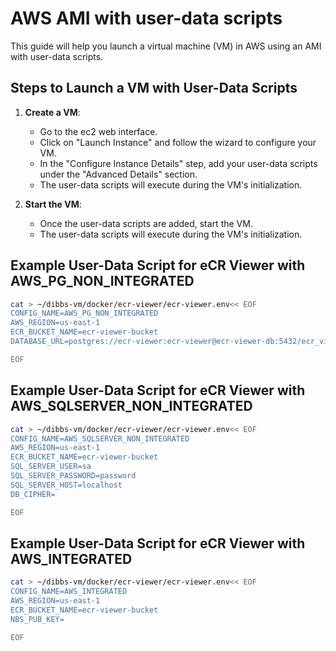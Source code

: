# AWS AMI with user-data scripts

This guide will help you launch a virtual machine (VM) in AWS using an AMI with user-data scripts.

## Steps to Launch a VM with User-Data Scripts

1. **Create a VM**:
   - Go to the ec2 web interface.
   - Click on "Launch Instance" and follow the wizard to configure your VM.
   - In the "Configure Instance Details" step, add your user-data scripts under the "Advanced Details" section.
   - The user-data scripts will execute during the VM's initialization.

2. **Start the VM**:
    - Once the user-data scripts are added, start the VM.
    - The user-data scripts will execute during the VM's initialization.

## Example User-Data Script for eCR Viewer with AWS_PG_NON_INTEGRATED

```bash
cat > ~/dibbs-vm/docker/ecr-viewer/ecr-viewer.env<< EOF
CONFIG_NAME=AWS_PG_NON_INTEGRATED
AWS_REGION=us-east-1
ECR_BUCKET_NAME=ecr-viewer-bucket
DATABASE_URL=postgres://ecr-viewer:ecr-viewer@ecr-viewer-db:5432/ecr_viewer

EOF
```

## Example User-Data Script for eCR Viewer with AWS_SQLSERVER_NON_INTEGRATED

```bash
cat > ~/dibbs-vm/docker/ecr-viewer/ecr-viewer.env<< EOF
CONFIG_NAME=AWS_SQLSERVER_NON_INTEGRATED
AWS_REGION=us-east-1
ECR_BUCKET_NAME=ecr-viewer-bucket
SQL_SERVER_USER=sa
SQL_SERVER_PASSWORD=password
SQL_SERVER_HOST=localhost
DB_CIPHER=

EOF
```

## Example User-Data Script for eCR Viewer with AWS_INTEGRATED

```bash
cat > ~/dibbs-vm/docker/ecr-viewer/ecr-viewer.env<< EOF
CONFIG_NAME=AWS_INTEGRATED
AWS_REGION=us-east-1
ECR_BUCKET_NAME=ecr-viewer-bucket
NBS_PUB_KEY=

EOF
```

